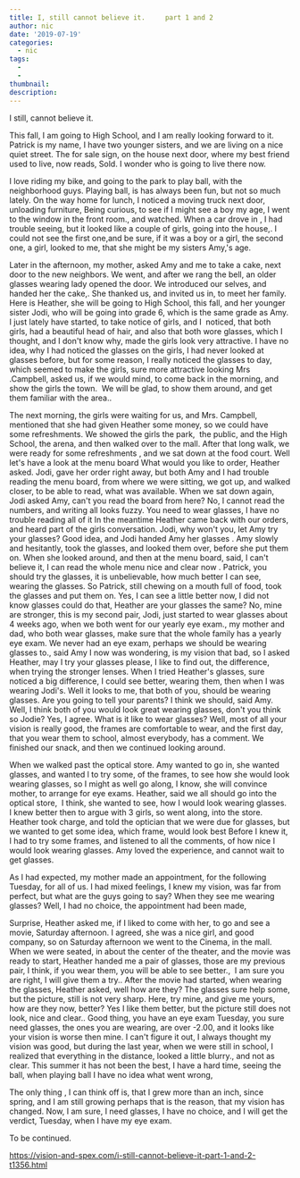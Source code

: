 ```yaml
---
title: I, still cannot believe it.     part 1 and 2
author: nic
date: '2019-07-19'
categories:
  - nic
tags:
  - 
  - 
thumbnail: 
description: 
---
```


I still, cannot believe it.


This fall, I am going to High School, and I am really looking forward to it.
Patrick is my name, I have two younger sisters, and we are living on a nice quiet street.
The for sale sign, on the house next door, where my best friend used to live, now reads, Sold.
I wonder who is going to live there now.


I love riding my bike, and going to the park to play ball, with the neighborhood guys. 
Playing ball, is has always been fun, but not so much lately. 
On the way home for lunch, I noticed a moving truck next door, unloading furniture, 
Being curious, to see if I might see a boy my age, I went to the window in the front room., and watched.
When a car drove in , I had trouble seeing, but it looked like a couple of girls, going into the house,.
I could not see the first one,and be sure, if it was a boy or a girl, the second one, a girl, looked to me, that she might be my sisters Amy,'s age.


Later in the afternoon, my mother, asked Amy and me to take a cake, next door to the new neighbors.
We went, and after we rang the bell, an older glasses wearing lady opened the door.
We introduced our selves, and handed her the cake,.
She thanked us, and invited us in, to meet her family.
Here is Heather, she will be going to High School, this fall, and her younger sister Jodi, who will be going into grade 6, which is the same grade as Amy.
I just lately have started, to take notice of girls, and I  noticed, that both girls, had a beautiful head of hair, and also that both wore glasses, which I thought, and I don't know why, made the girls look very attractive. 
I have no idea, why I had noticed the glasses on the girls, I had never looked at glasses before, but for some reason, I really noticed the glasses to day, which seemed to make the girls, sure more attractive looking
Mrs .Campbell, asked us, if we would mind, to come back in the morning, and show the girls the town. 
We will be glad, to show them around, and get them familiar with the area..


The next morning, the girls were waiting for us, and Mrs. Campbell, mentioned that she had given Heather some money, so we could have some refreshments.
We showed the girls the park,  the public, and the High School, the arena, and then walked over to the mall.
After that long walk, we were ready for some refreshments , and we sat down at the food court.
Well let's have a look at the menu board
What would you like to order, Heather asked.
Jodi, gave her order right away, but both Amy and I had trouble reading the menu board, from where we were sitting, we got up, and walked closer, to be able to read, what was available.
When we sat down again, Jodi asked Amy, can't you read the board from here?
No, I cannot read the numbers, and writing all looks fuzzy.
You need to wear glasses, I have no trouble reading all of it
In the meantime Heather came back with our orders, and heard part of the girls conversation.
Jodi, why won't you, let Amy try your glasses?
Good idea, and Jodi handed Amy her glasses . 
Amy slowly and hesitantly, took the glasses, and looked them over, before she put them on.
When she looked around, and then at the menu board, said, I can't believe it, I can read the whole menu nice and clear now . 
Patrick, you should try the glasses, it is unbelievable, how much better I can see, wearing the glasses.
So Patrick, still chewing on a mouth full of food, took the glasses and put them on.
Yes, I can see a little better now, I did not know glasses could do that,
Heather are your glasses the same? 
No, mine are stronger, this is my second pair, Jodi, just started to wear glasses about 4 weeks ago, when we both went for our yearly eye exam., my mother and dad, who both wear glasses, make sure that the whole family has a yearly eye exam. 
We never had an eye exam, perhaps we should be wearing glasses to., said Amy
I now was wondering, is my vision that bad, so I asked Heather, may I try your glasses please, I like to find out, the difference, when trying the stronger lenses.
When I tried Heather's glasses, sure noticed a big difference, I could see better, wearing them, then when I was wearing Jodi's.
Well it looks to me, that both of you, should be wearing glasses.
Are you going to tell your parents?
I think we should, said Amy.
Well, I think both of you would look great wearing glasses, don't you think so Jodie?
Yes, I agree.
What is it like to wear glasses?
Well, most of all your vision is really good, the frames are comfortable to wear, and the first day, that you wear them to school, almost everybody, has a comment.
We finished our snack, and then we continued looking around.


When we walked past the optical store. Amy wanted to go in, she wanted glasses, and wanted l to try some, of the frames, to see how she would look wearing glasses, so I might as well go along, I know, she will convince mother, to arrange for eye exams.
Heather, said we all should go into the optical store, 
I think, she wanted to see, how I would look wearing glasses.
I knew better then to argue with 3 girls, so went along, into the store.
Heather took charge, and told the optician that we were due for glasses, but we wanted to get some idea, which frame, would look best
Before I knew it, I had to try some frames, and listened to all the comments, of how nice I would look wearing glasses.
Amy loved the experience, and cannot wait to get glasses.


As I had expected, my mother made an appointment, for the following Tuesday, for all of us.
I had mixed feelings, I knew my vision, was far from perfect, but what are the guys going to say? When they see me wearing glasses?
Well, I had no choice, the appointment had been made,


Surprise, Heather asked me, if I liked to come with her, to go and see a movie, Saturday afternoon.
I agreed, she was a nice girl, and good company, so on Saturday afternoon we went to the Cinema, in the mall.
When we were seated, in about the center of the theater, and the movie was ready to start, 
Heather handed me a pair of glasses, those are my previous pair, I think, if you wear them, you will be able to see better., 
I am sure you are right, I will give them a try.. 
After the movie had started, when wearing the glasses, Heather asked, well how are they?
The glasses sure help some, but the picture, still is not very sharp.
Here, try mine, and give me yours, how are they now, better?
Yes I like them better, but the picture still does not look, nice and clear..
Good thing, you have an eye exam Tuesday, you sure need glasses, the ones you are wearing, 
are over -2.00, and it looks like your vision is worse then mine.
I can't figure it out, I always thought my vision was good, but during the last year, when we were still in school, I realized that everything in the distance, looked a little blurry., and not as clear.
This summer it has not been the best, I have a hard time, seeing the ball, when playing ball
I have no idea what went wrong,


The only thing , I can think off is, that I grew more than an inch, since spring, and I am still growing
perhaps that is the reason, that my vision has changed.
Now, I am sure, I need glasses, I have no choice, and I will get the verdict, Tuesday, when I have my eye exam.



To be continued.

https://vision-and-spex.com/i-still-cannot-believe-it-part-1-and-2-t1356.html
